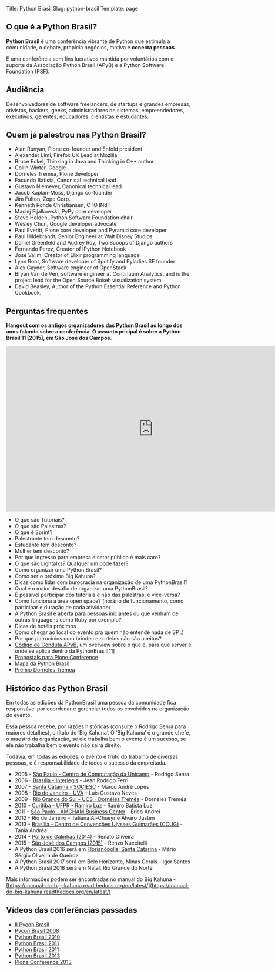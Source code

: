Title: Python Brasil
Slug: python-brasil
Template: page

## O que é a Python Brasil?

**Python Brasil** é uma conferência vibrante de Python que estimula a comunidade, o debate, propicia negócios, motiva e **conecta pessoas**.

É uma conferência sem fins lucrativos mantida por voluntários com o suporte da Associação Python Brasil (APyB) e a Python Software Foundation (PSF).

## Audiência

Desenvolvedores de software freelancers, de startups e grandes empresas, ativistas, hackers, geeks, administradores de sistemas, empreendedores, executivos, gerentes, educadores, cientistas e estudantes.

## Quem já palestrou nas Python Brasil?

- Alan Runyan, Plone co-founder and Enfold president
- Alexander Limi, Firefox UX Lead at Mozilla
- Bruce Eckel, Thinking in Java and Thinking in C++ author
- Collin Winter, Google
- Dorneles Tremea, Plone developer
- Facundo Batista, Canonical technical lead
- Gustavo Niemeyer, Canonical technical lead
- Jacob Kaplan-Moss, Django co-founder
- Jim Fulton, Zope Corp.
- Kenneth Rohde Christiansen, CTO INdT
- Maciej Fijalkowski, PyPy core developer
- Steve Holden, Python Software Foundation chair
- Wesley Chun, Google developer advocate
- Paul Everitt, Plone core developer and Pyramid core developer
- Paul Hildebrandt, Senior Engineer at Walt Disney Studios
- Daniel Greenfeld and Audrey Roy, Two Scoops of Django authors
- Fernando Perez, Creator of IPython Notebook
- José Valim, Creator of Elixir programming language
- Lynn Root, Software developer of Spotify and Pyladies SF founder
- Alex Gaynor, Software engineer of OpenStack
- Bryan Van de Ven, software engineer at Continuum Analytics, and is the project lead for the Open Source Bokeh visualization system.
- David Beasley, Author of the Python Essential Reference and Python Cookbook.

## Perguntas frequentes

**Hangout com os antigos organizadores das Python Brasil ao longo dos anos falando sobre a conferência. O assunto pricipal é sobre a Python Brasil 11 [2015], em São José dos Campos.**

<iframe width="800" height="450" src="https://www.youtube.com/embed/YEWVyRF9zfw" frameborder="0" allowfullscreen></iframe>

- O que são Tutoriais?
- O que são Palestras?
- O que é Sprint?
- Palestrante tem desconto?
- Estudante tem desconto?
- Mulher tem desconto?
- Por que ingresso para empresa e setor público é mais caro?
- O que são Lightalks? Qualquer um pode fazer?
- Como organizar uma Python Brasil?
- Como ser o próximo Big Kahuna?
- Dicas como lidar com burocracia na organização de uma PythonBrasil?
- Qual é o maior desafio de organizar uma PythonBrasil?
- É possível participar dos tutoriais e não das palestras, e vice-versa?
- Como funciona a área open space? (horário de funcionamento, como participar e duração de cada atividade)
- A Python Brasil é aberta para pessoas iniciantes ou que venham de outras linguagens como Ruby por exemplo?
- Dicas de hotéis próximos
- Como chegar ao local do evento pra quem não entende nada de SP :)
- Por que patrocínios com brindes e sorteios não são aceitos?
- [Código de Conduta APyB](https://github.com/pythonbrasil/codigo-de-conduta), um overview sobre o que é, para que server e onde se aplica dentro da PythonBrasil[11]
- [Propostals para Plone Conference](https://plone.org/events/conferences/plone-conference-2016/2016-call-for-proposals)
- [Mapa da Python Brasil](https://mapa-pybr11.herokuapp.com/)
- [Prêmio Dorneles Trémea](https://www.youtube.com/watch?v=SlmB-g7uJdo)

## Histórico das Python Brasil

Em todas as edições da PythonBrasil uma pessoa da comunidade fica responsável por coordenar e gerenciar todos os envolvidos na organização do evento.

Essa pessoa recebe, por razões históricas (consulte o Rodrigo Senra para maiores detalhes), o título de ‘Big Kahuna’. O ‘Big Kahuna’ é o grande chefe, o maestro da organização, se ele trabalha bem o evento é um sucesso, se ele não trabalha bem o evento não sairá direito.

Todavia, em todas as edições, o evento é fruto do trabalho de diversas pessoas, e é responsabilidade de todos o sucesso da empreitada.

- 2005 - [São Paulo - Centro de Computação da Unicamp](https://manual-do-big-kahuna.readthedocs.org/en/latest/historia/pyconbrasil.html) - Rodrigo Senra
- 2006 - [Brasília - Interlegis](https://manual-do-big-kahuna.readthedocs.org/en/latest/historia/pyconbrasil2.html) - Jean Rodrigo Ferri
- 2007 - [Santa Catarina - SOCIESC](https://manual-do-big-kahuna.readthedocs.org/en/latest/historia/pyconbrasil3.html) - Marco André Lopes
- 2008 - [Rio de Janeiro - UVA](https://manual-do-big-kahuna.readthedocs.org/en/latest/historia/pyconbrasil2008.html) - Luis Gustavo Neves
- 2009 - [Rio Grande do Sul - UCS - Dornéles Treméa](https://manual-do-big-kahuna.readthedocs.org/en/latest/historia/pythonbrasil5.html) - Dorneles Treméa
- 2010 - [Curitiba - UFPR - Ramiro Luz](https://manual-do-big-kahuna.readthedocs.org/en/latest/historia/pythonbrasil6.html) - Ramiro Batista Luz
- 2011 - [São Paulo - AMCHAM Business Center](https://manual-do-big-kahuna.readthedocs.org/en/latest/historia/pythonbrasil7.html) - Érico Andrei
- 2012 - Rio de Janeiro - Tatiana Al-Chueyr e Álvaro Justen
- 2013 - [Brasília - Centro de Convenções Ulysses Guimarães (CCUG)](https://manual-do-big-kahuna.readthedocs.org/en/latest/historia/pythonbrasil9.html) - Tania Andréa
- 2014 - [Porto de Galinhas (2014)](http://2014.pythonbrasil.org.br/) - Renato Oliveira
- 2015 - [São José dos Campos (2015)](http://pythonbrasil.github.io/pythonbrasil11-site/) - Renzo Nuccitelli
- A Python Brasil 2016 será em [Florianópolis, Santa Catarina](http://2016.pythonbrasil.org.br/) - Mário Sérgio Oliveira de Queiroz
- A Python Brasil 2017 será em Belo Horizonte, Minas Gerais - Igor Santos
- A Python Brasil 2018 será em Natal, Rio Grande do Norte

Mais informações podem ser encontradas no manual do Big Kahuna - [https://manual-do-big-kahuna.readthedocs.org/en/latest/](https://manual-do-big-kahuna.readthedocs.org/en/latest/)

## Vídeos das conferências passadas

- [II Pycon Brasil](https://www.youtube.com/user/ericoandrei/videos)
- [Pycon Brasil 2008](https://www.youtube.com/user/opobre/videos)
- [Python Brasil 2010](https://www.youtube.com/watch?v=iuKjxeHLVOU&list=PLqjh1U8eZaP5Qd-IXAxhSXoO6MXZjfP_b)
- [Python Brasil 2011](https://www.youtube.com/watch?v=kMwZpxm_Pac&list=PLqjh1U8eZaP4GVDc2sB-nbZdim13rUU74)
- [Python Brasil 2011](https://www.youtube.com/watch?v=oj3l-VuIIVw&list=PLF6D4A34C424514D3)
- [Python Brasil 2013](https://www.youtube.com/watch?v=FnZTQGKG7dA&list=PLqjh1U8eZaP6TM0tCdLVeiB0LTBkaEBai)
- [Plone Conference 2013](https://www.youtube.com/watch?v=4x_vjgKPyhA&list=PLqjh1U8eZaP4QiTZlx4XFKIannYcMr_am)
